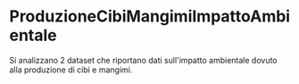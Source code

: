 # ProduzioneCibiMangimiImpattoAmbientale
Si analizzano 2 dataset che riportano dati sull'impatto ambientale dovuto alla produzione di cibi e mangimi.
